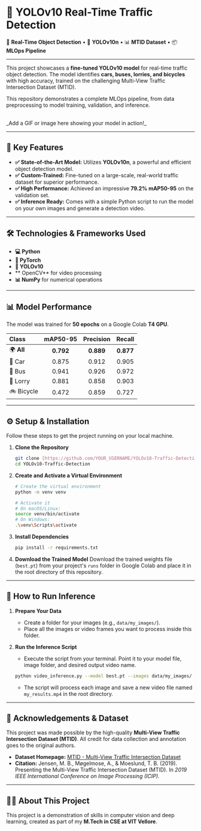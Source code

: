 # 🚀 YOLOv10 Real-Time Traffic Detection

🚦 **Real-Time Object Detection** • 🤖 **YOLOv10n** • 📊 **MTID Dataset** • 📦 **MLOps Pipeline**

---

This project showcases a **fine-tuned YOLOv10 model** for real-time traffic object detection. The model identifies **cars, buses, lorries, and bicycles** with high accuracy, trained on the challenging Multi-View Traffic Intersection Dataset (MTID).

This repository demonstrates a complete MLOps pipeline, from data preprocessing to model training, validation, and inference.

<br>
_Add a GIF or image here showing your model in action!_

---

## 📌 Key Features

* **✅ State-of-the-Art Model:** Utilizes **YOLOv10n**, a powerful and efficient object detection model.
* **✅ Custom-Trained:** Fine-tuned on a large-scale, real-world traffic dataset for superior performance.
* **✅ High Performance:** Achieved an impressive **79.2% mAP50-95** on the validation set.
* **✅ Inference Ready:** Comes with a simple Python script to run the model on your own images and generate a detection video.

---

## 🛠️ Technologies & Frameworks Used

* **💻 Python**
* **🤖 PyTorch**
* **🚀 YOLOv10**
* ** OpenCV** for video processing
* **📊 NumPy** for numerical operations

---

## 📊 Model Performance

The model was trained for **50 epochs** on a Google Colab **T4 GPU**.

| Class     | mAP50-95  | Precision | Recall  |
| :-------- | :-------: | :-------: | :-----: |
| 🌍 **All** | **0.792** | **0.889** | **0.877** |
| 🚗 Car   | 0.875     | 0.912     | 0.905   |
| 🚌 Bus   | 0.941     | 0.926     | 0.972   |
| 🚚 Lorry | 0.881     | 0.858     | 0.903   |
| 🚲 Bicycle | 0.472     | 0.859     | 0.727   |

---

## ⚙️ Setup & Installation

Follow these steps to get the project running on your local machine.

1.  **Clone the Repository**
    ```sh
    git clone [https://github.com/YOUR_USERNAME/YOLOv10-Traffic-Detection.git](https://github.com/YOUR_USERNAME/YOLOv10-Traffic-Detection.git)
    cd YOLOv10-Traffic-Detection
    ```

2.  **Create and Activate a Virtual Environment**
    ```sh
    # Create the virtual environment
    python -m venv venv

    # Activate it
    # On macOS/Linux:
    source venv/bin/activate
    # On Windows:
    .\venv\Scripts\activate
    ```

3.  **Install Dependencies**
    ```sh
    pip install -r requirements.txt
    ```

4.  **Download the Trained Model**
    Download the trained weights file (`best.pt`) from your project's `runs` folder in Google Colab and place it in the root directory of this repository.

---

## 🚀 How to Run Inference

1.  **Prepare Your Data**
    * Create a folder for your images (e.g., `data/my_images/`).
    * Place all the images or video frames you want to process inside this folder.

2.  **Run the Inference Script**
    * Execute the script from your terminal. Point it to your model file, image folder, and desired output video name.
    ```sh
    python video_inference.py --model best.pt --images data/my_images/ --output my_results.mp4
    ```
    * The script will process each image and save a new video file named `my_results.mp4` in the root directory.

---

## 🙏 Acknowledgements & Dataset

This project was made possible by the high-quality **Multi-View Traffic Intersection Dataset (MTID)**. All credit for data collection and annotation goes to the original authors.

* **Dataset Homepage:** [MTID - Multi-View Traffic Intersection Dataset](https://vap.aau.dk/mtid/)
* **Citation:** Jensen, M. B., Møgelmose, A., & Moeslund, T. B. (2019). Presenting the Multi-View Traffic Intersection Dataset (MTID). In *2019 IEEE International Conference on Image Processing (ICIP).*

---

## 👨‍💻 About This Project

This project is a demonstration of skills in computer vision and deep learning, created as part of my **M.Tech in CSE at VIT Vellore**.
